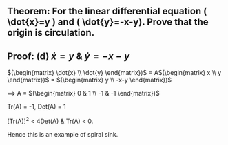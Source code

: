## Theorem: For the linear differential equation \( \dot{x}=y \) and \( \dot{y}=-x-y). Prove that the origin is circulation.


## Proof: **(d)** $\dot{x} = y$ & $\dot{y} = -x-y$

 $(\begin{matrix} \dot{x} \\ \dot{y} \end{matrix})$ = A$(\begin{matrix} x \\ y \end{matrix})$ = $(\begin{matrix} y \\ -x-y \end{matrix})$

$\implies$ A =  $(\begin{matrix} 0 & 1 \\ -1 & -1 \end{matrix})$

Tr(A) = -1, Det(A) = 1

[Tr(A)]$^2$ < 4Det(A) & Tr(A) < 0. 

Hence this is an example of spiral sink. 
